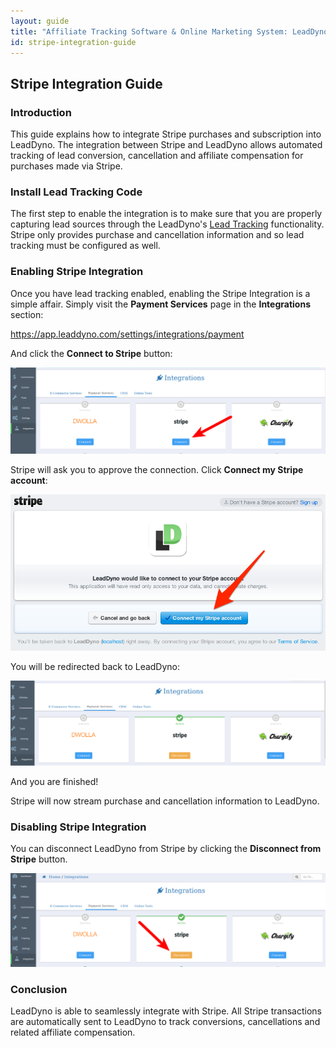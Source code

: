 ```yaml
---
layout: guide
title: "Affiliate Tracking Software & Online Marketing System: LeadDyno"
id: stripe-integration-guide
---
```


## Stripe Integration Guide

### Introduction

This guide explains how to integrate Stripe purchases and subscription into LeadDyno. The integration
between Stripe and LeadDyno allows automated tracking of lead conversion, cancellation and affiliate compensation
for purchases made via Stripe.

### Install Lead Tracking Code

The first step to enable the integration is to make sure that you are properly capturing lead sources through the
LeadDyno's [Lead Tracking](installation.html#lead_tracking) functionality.  Stripe only provides
purchase and cancellation information and so lead tracking must be configured as well.

### Enabling Stripe Integration

Once you have lead tracking enabled, enabling the Stripe Integration is a simple affair.  Simply visit the **Payment Services**
page in the **Integrations** section:

  https://app.leaddyno.com/settings/integrations/payment

And click the **Connect to Stripe** button:

![Recurly Plan Settings](img/stripe_connect.png)

Stripe will ask you to approve the connection.  Click **Connect my Stripe account**:

![Recurly Plan Settings](img/stripe_approve.png)

You will be redirected back to LeadDyno:

![Recurly Plan Settings](img/stripe_connected.png)

And you are finished!  

Stripe will now stream purchase and cancellation information to LeadDyno.

### Disabling Stripe Integration

You can disconnect LeadDyno from Stripe by clicking the **Disconnect from Stripe** button.

![Recurly Plan Settings](img/stripe_disconnect.png)

### Conclusion

LeadDyno is able to seamlessly integrate with Stripe. All Stripe transactions are automatically sent to LeadDyno to track conversions,
cancellations and related affiliate compensation.
